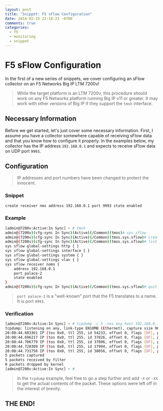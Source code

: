 ```yaml
---
layout: post
title: "Snippet: F5 sFlow Configuration"
date: 2014-02-25 22:18:23 -0700
comments: true
categories:
  - f5
  - monitoring
  - snippet
---
```


# F5 sFlow Configuration

In the first of a new series of snippets, we cover configuring an sFlow
collector on an F5 Networks Big IP LTM 7200v!

> While the target platform is an LTM 7200v, this procedure should work
> on any F5 Networks platform running Big IP v11 or greater.  It may
> work with other versions of Big IP if they support the `tmsh`
> interface.

## Necessary Information

Before we get started, let's just cover some necessary information.
First, I assume you have a collector somewhere capable of receiving
sFlow data and that you know how to configure it properly.  In the
examples below, my collector has the IP address `192.168.0.1` and
expects to receive sFlow data on UDP port `9993`.

<!-- more -->

## Configuration

> IP addresses and port numbers have been changed to protect the
> innocent.

### Snippet
``` bash
create receiver nms address 192.168.0.1 port 9993 state enabled
```

### Example
``` bash
[admin@7200v:Active:In Sync] ~ # tmsh
admin@(7200v)(cfg-sync In Sync)(Active)(/Common)(tmos)# sys sflow
admin@(7200v)(cfg-sync In Sync)(Active)(/Common)(tmos.sys.sflow)# create receiver noms address 192.168.0.1 port 9993 state enabled
admin@(7200v)(cfg-sync In Sync)(Active)(/Common)(tmos.sys.sflow)# list
sys sflow global-settings http { }
sys sflow global-settings interface { }
sys sflow global-settings system { }
sys sflow global-settings vlan { }
sys sflow receiver noms {
    address 192.168.0.1
    port palace-2
    state enabled
}
admin@(7200v)(cfg-sync In Sync)(Active)(/Common)(tmos.sys.sflow)# quit
```

> `port palace-2` is a "well-known" port that the F5 translates to a
> name.  It is port `9993`.

### Verification

``` bash
[admin@7200v:Active:In Sync] ~ # tcpdump -c 5 -nni any host 192.168.0.1 and udp and port 9993 -vv
tcpdump: listening on any, link-type EN10MB (Ethernet), capture size 96 bytes
20:08:44.683361 IP (tos 0x0, ttl 255, id 54233, offset 0, flags [DF], proto: UDP (17), length: 208) 192.168.0.2.46343 > 192.168.0.1.9993: UDP, length 180
20:08:44.696217 IP (tos 0x0, ttl 255, id 37826, offset 0, flags [DF], proto: UDP (17), length: 208) 192.168.0.2.39833 > 192.168.0.1.9993: UDP, length 180
20:08:44.706779 IP (tos 0x0, ttl 255, id 37896, offset 0, flags [DF], proto: UDP (17), length: 228) 192.168.0.2.39833 > 192.168.0.1.9993: UDP, length 200
20:08:44.720309 IP (tos 0x0, ttl 255, id 37994, offset 0, flags [DF], proto: UDP (17), length: 272) 192.168.0.2.39833 > 192.168.0.1.9993: UDP, length 244
20:08:44.731756 IP (tos 0x0, ttl 255, id 38056, offset 0, flags [DF], proto: UDP (17), length: 208) 192.168.0.2.39833 > 192.168.0.1.9993: UDP, length 180
5 packets captured
5 packets received by filter
0 packets dropped by kernel
[admin@7200v:Active:In Sync] ~ #
```

> In the `tcpdump` example, feel free to go a step further and add `-X`
> or `-XX` to get the actual contents of the packet.  These options were
> left off in the interest of brevity.

## THE END!
